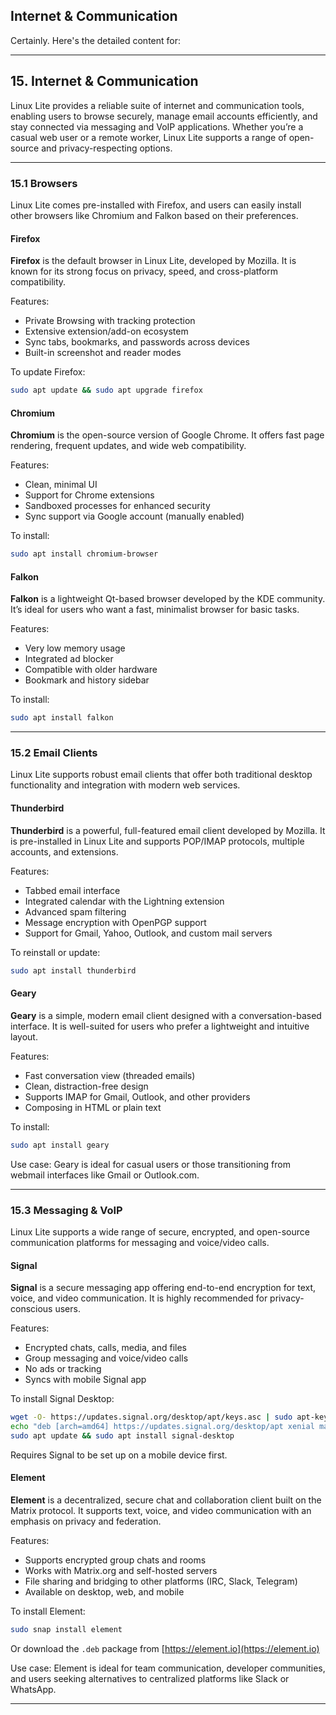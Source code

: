 ## Internet & Communication
Certainly. Here's the detailed content for:

---

## 15. Internet & Communication

Linux Lite provides a reliable suite of internet and communication tools, enabling users to browse securely, manage email accounts efficiently, and stay connected via messaging and VoIP applications. Whether you’re a casual web user or a remote worker, Linux Lite supports a range of open-source and privacy-respecting options.

---

### 15.1 Browsers

Linux Lite comes pre-installed with Firefox, and users can easily install other browsers like Chromium and Falkon based on their preferences.

#### Firefox

**Firefox** is the default browser in Linux Lite, developed by Mozilla. It is known for its strong focus on privacy, speed, and cross-platform compatibility.

Features:

* Private Browsing with tracking protection
* Extensive extension/add-on ecosystem
* Sync tabs, bookmarks, and passwords across devices
* Built-in screenshot and reader modes

To update Firefox:

```bash
sudo apt update && sudo apt upgrade firefox
```

#### Chromium

**Chromium** is the open-source version of Google Chrome. It offers fast page rendering, frequent updates, and wide web compatibility.

Features:

* Clean, minimal UI
* Support for Chrome extensions
* Sandboxed processes for enhanced security
* Sync support via Google account (manually enabled)

To install:

```bash
sudo apt install chromium-browser
```

#### Falkon

**Falkon** is a lightweight Qt-based browser developed by the KDE community. It’s ideal for users who want a fast, minimalist browser for basic tasks.

Features:

* Very low memory usage
* Integrated ad blocker
* Compatible with older hardware
* Bookmark and history sidebar

To install:

```bash
sudo apt install falkon
```

---

### 15.2 Email Clients

Linux Lite supports robust email clients that offer both traditional desktop functionality and integration with modern web services.

#### Thunderbird

**Thunderbird** is a powerful, full-featured email client developed by Mozilla. It is pre-installed in Linux Lite and supports POP/IMAP protocols, multiple accounts, and extensions.

Features:

* Tabbed email interface
* Integrated calendar with the Lightning extension
* Advanced spam filtering
* Message encryption with OpenPGP support
* Support for Gmail, Yahoo, Outlook, and custom mail servers

To reinstall or update:

```bash
sudo apt install thunderbird
```

#### Geary

**Geary** is a simple, modern email client designed with a conversation-based interface. It is well-suited for users who prefer a lightweight and intuitive layout.

Features:

* Fast conversation view (threaded emails)
* Clean, distraction-free design
* Supports IMAP for Gmail, Outlook, and other providers
* Composing in HTML or plain text

To install:

```bash
sudo apt install geary
```

Use case:
Geary is ideal for casual users or those transitioning from webmail interfaces like Gmail or Outlook.com.

---

### 15.3 Messaging & VoIP

Linux Lite supports a wide range of secure, encrypted, and open-source communication platforms for messaging and voice/video calls.

#### Signal

**Signal** is a secure messaging app offering end-to-end encryption for text, voice, and video communication. It is highly recommended for privacy-conscious users.

Features:

* Encrypted chats, calls, media, and files
* Group messaging and voice/video calls
* No ads or tracking
* Syncs with mobile Signal app

To install Signal Desktop:

```bash
wget -O- https://updates.signal.org/desktop/apt/keys.asc | sudo apt-key add -
echo "deb [arch=amd64] https://updates.signal.org/desktop/apt xenial main" | sudo tee -a /etc/apt/sources.list.d/signal-xenial.list
sudo apt update && sudo apt install signal-desktop
```

Requires Signal to be set up on a mobile device first.

#### Element

**Element** is a decentralized, secure chat and collaboration client built on the Matrix protocol. It supports text, voice, and video communication with an emphasis on privacy and federation.

Features:

* Supports encrypted group chats and rooms
* Works with Matrix.org and self-hosted servers
* File sharing and bridging to other platforms (IRC, Slack, Telegram)
* Available on desktop, web, and mobile

To install Element:

```bash
sudo snap install element
```

Or download the `.deb` package from [https://element.io](https://element.io)

Use case:
Element is ideal for team communication, developer communities, and users seeking alternatives to centralized platforms like Slack or WhatsApp.

---

